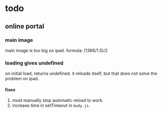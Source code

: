 # todo
## online portal
### main image
main image is too big on ipad. formula: (1366/1.5)/2
  
### loading gives undefined
on initial load, returns undefined. it reloads itself, but that does not solve the problem on ipad.
  #### fixes
  1. must manually stop automatic reload to work.
  1. increase time in setTimeout in `body.js`. 
